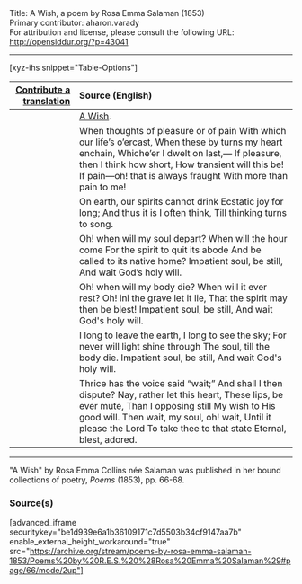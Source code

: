 <html>
<head></head>
<body>
Title: A Wish, a poem by Rosa Emma Salaman (1853)<br />
Primary contributor: aharon.varady<br />
For attribution and license, please consult the following URL: <a href="http://opensiddur.org/?p=43041">http://opensiddur.org/?p=43041</a>
<p />
<hr />

[xyz-ihs snippet="Table-Options"]<table style="margin-left: auto; margin-right: auto;" class="draggable">
<thead><tr><th id="x" style="text-align: right;"><a href="/translate/" target="_blank" rel="noopener">Contribute a translation</a></th><th style="text-align: left;">Source (English)</th></tr></thead>
<tbody>
<tr><td style="vertical-align:top;">
<div class="liturgy" lang="he" style="text-align: right;">

</div></td>

<td style="vertical-align:top;">
<div class="english" lang="en" style="text-align: left;">
<u>A Wish</u>. 
</div></td></tr>


<tr><td style="vertical-align:top;">
<div class="liturgy" lang="he" style="text-align: right;">

</div></td>

<td style="vertical-align:top;">
<div class="english" lang="en" style="text-align: left;">
When thoughts of pleasure or of pain 
With which our life’s o’ercast, 
When these by turns my heart enchain, 
Whiche’er I dwelt on last,— 
If pleasure, then I think how short, 
How transient will this be! 
If pain—oh! that is always fraught 
With more than pain to me! 
</div></td></tr>


<tr><td style="vertical-align:top;">
<div class="liturgy" lang="he" style="text-align: right;">

</div></td>

<td style="vertical-align:top;">
<div class="english" lang="en" style="text-align: left;">
On earth, our spirits cannot drink 
Ecstatic joy for long; 
And thus it is I often think, 
Till thinking turns to song. 
</div></td></tr>


<tr><td style="vertical-align:top;">
<div class="liturgy" lang="he" style="text-align: right;">

</div></td>

<td style="vertical-align:top;">
<div class="english" lang="en" style="text-align: left;">
Oh! when will my soul depart? 
When will the hour come 
For the spirit to quit its abode 
And be called to its native home? 
Impatient soul, be still, 
And wait God’s holy will. 
</div></td></tr>


<tr><td style="vertical-align:top;">
<div class="liturgy" lang="he" style="text-align: right;">

</div></td>

<td style="vertical-align:top;">
<div class="english" lang="en" style="text-align: left;">
Oh! when will my body die? 
When will it ever rest? 
Oh! ini the grave let it lie, 
That the spirit may then be blest! 
Impatient soul, be still, 
And wait God's holy will. 
</div></td></tr>


<tr><td style="vertical-align:top;">
<div class="liturgy" lang="he" style="text-align: right;">

</div></td>

<td style="vertical-align:top;">
<div class="english" lang="en" style="text-align: left;">
I long to leave the earth, 
I long to see the sky; 
For never will light shine through 
The soul, till the body die. 
Impatient soul, be still, 
And wait God's holy will. 
</div></td></tr>


<tr><td style="vertical-align:top;">
<div class="liturgy" lang="he" style="text-align: right;">

</div></td>

<td style="vertical-align:top;">
<div class="english" lang="en" style="text-align: left;">
Thrice has the voice said “wait;” 
And shall I then dispute? 
Nay, rather let this heart, 
These lips, be ever mute, 
Than I opposing still 
My wish to His good will. 
Then wait, my soul, oh! wait, 
Until it please the Lord 
To take thee to that state 
Eternal, blest, adored. 
</div></td></tr>
</tbody></table>

<hr />

"A Wish" by Rosa Emma Collins née Salaman was published in her bound collections of poetry, <em>Poems</em> (1853), pp. 66-68.

<h3>Source(s)</h3>

[advanced_iframe securitykey="be1d939e6a1b36109171c7d5503b34cf9147aa7b" enable_external_height_workaround="true" src="https://archive.org/stream/poems-by-rosa-emma-salaman-1853/Poems%20by%20R.E.S.%20%28Rosa%20Emma%20Salaman%29#page/66/mode/2up"]

&nbsp;
</body>
</html>
